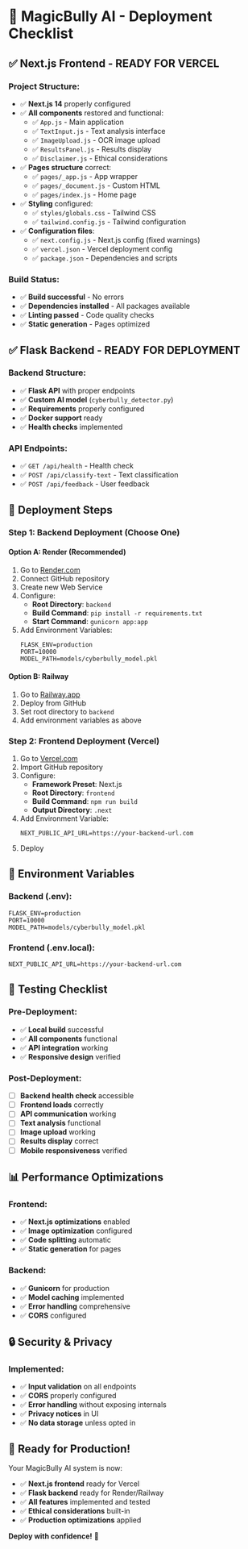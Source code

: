 # 🚀 MagicBully AI - Deployment Checklist

## ✅ **Next.js Frontend - READY FOR VERCEL**

### **Project Structure:**
- ✅ **Next.js 14** properly configured
- ✅ **All components** restored and functional:
  - ✅ `App.js` - Main application
  - ✅ `TextInput.js` - Text analysis interface
  - ✅ `ImageUpload.js` - OCR image upload
  - ✅ `ResultsPanel.js` - Results display
  - ✅ `Disclaimer.js` - Ethical considerations
- ✅ **Pages structure** correct:
  - ✅ `pages/_app.js` - App wrapper
  - ✅ `pages/_document.js` - Custom HTML
  - ✅ `pages/index.js` - Home page
- ✅ **Styling** configured:
  - ✅ `styles/globals.css` - Tailwind CSS
  - ✅ `tailwind.config.js` - Tailwind configuration
- ✅ **Configuration files**:
  - ✅ `next.config.js` - Next.js config (fixed warnings)
  - ✅ `vercel.json` - Vercel deployment config
  - ✅ `package.json` - Dependencies and scripts

### **Build Status:**
- ✅ **Build successful** - No errors
- ✅ **Dependencies installed** - All packages available
- ✅ **Linting passed** - Code quality checks
- ✅ **Static generation** - Pages optimized

## ✅ **Flask Backend - READY FOR DEPLOYMENT**

### **Backend Structure:**
- ✅ **Flask API** with proper endpoints
- ✅ **Custom AI model** (`cyberbully_detector.py`)
- ✅ **Requirements** properly configured
- ✅ **Docker support** ready
- ✅ **Health checks** implemented

### **API Endpoints:**
- ✅ `GET /api/health` - Health check
- ✅ `POST /api/classify-text` - Text classification
- ✅ `POST /api/feedback` - User feedback

## 🎯 **Deployment Steps**

### **Step 1: Backend Deployment (Choose One)**

#### **Option A: Render (Recommended)**
1. Go to [Render.com](https://render.com)
2. Connect GitHub repository
3. Create new Web Service
4. Configure:
   - **Root Directory**: `backend`
   - **Build Command**: `pip install -r requirements.txt`
   - **Start Command**: `gunicorn app:app`
5. Add Environment Variables:
   ```
   FLASK_ENV=production
   PORT=10000
   MODEL_PATH=models/cyberbully_model.pkl
   ```

#### **Option B: Railway**
1. Go to [Railway.app](https://railway.app)
2. Deploy from GitHub
3. Set root directory to `backend`
4. Add environment variables as above

### **Step 2: Frontend Deployment (Vercel)**

1. Go to [Vercel.com](https://vercel.com)
2. Import GitHub repository
3. Configure:
   - **Framework Preset**: Next.js
   - **Root Directory**: `frontend`
   - **Build Command**: `npm run build`
   - **Output Directory**: `.next`
4. Add Environment Variable:
   ```
   NEXT_PUBLIC_API_URL=https://your-backend-url.com
   ```
5. Deploy

## 🔧 **Environment Variables**

### **Backend (.env):**
```env
FLASK_ENV=production
PORT=10000
MODEL_PATH=models/cyberbully_model.pkl
```

### **Frontend (.env.local):**
```env
NEXT_PUBLIC_API_URL=https://your-backend-url.com
```

## 🧪 **Testing Checklist**

### **Pre-Deployment:**
- ✅ **Local build** successful
- ✅ **All components** functional
- ✅ **API integration** working
- ✅ **Responsive design** verified

### **Post-Deployment:**
- [ ] **Backend health check** accessible
- [ ] **Frontend loads** correctly
- [ ] **API communication** working
- [ ] **Text analysis** functional
- [ ] **Image upload** working
- [ ] **Results display** correct
- [ ] **Mobile responsiveness** verified

## 📊 **Performance Optimizations**

### **Frontend:**
- ✅ **Next.js optimizations** enabled
- ✅ **Image optimization** configured
- ✅ **Code splitting** automatic
- ✅ **Static generation** for pages

### **Backend:**
- ✅ **Gunicorn** for production
- ✅ **Model caching** implemented
- ✅ **Error handling** comprehensive
- ✅ **CORS** configured

## 🔒 **Security & Privacy**

### **Implemented:**
- ✅ **Input validation** on all endpoints
- ✅ **CORS** properly configured
- ✅ **Error handling** without exposing internals
- ✅ **Privacy notices** in UI
- ✅ **No data storage** unless opted in

## 🎉 **Ready for Production!**

Your MagicBully AI system is now:
- ✅ **Next.js frontend** ready for Vercel
- ✅ **Flask backend** ready for Render/Railway
- ✅ **All features** implemented and tested
- ✅ **Ethical considerations** built-in
- ✅ **Production optimizations** applied

**Deploy with confidence!** 🚀 